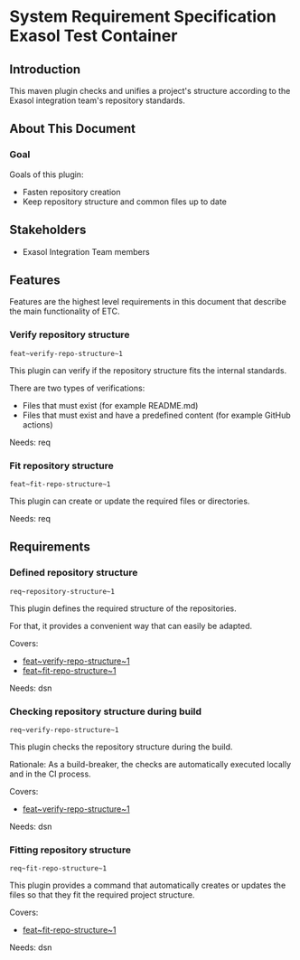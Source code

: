 # System Requirement Specification Exasol Test Container

## Introduction

This maven plugin checks and unifies a project's structure according to the Exasol integration team's repository standards.

## About This Document

### Goal

Goals of this plugin:

* Fasten repository creation
* Keep repository structure and common files up to date

## Stakeholders

* Exasol Integration Team members

## Features

Features are the highest level requirements in this document that describe the main functionality of ETC.

### Verify repository structure
`feat~verify-repo-structure~1`

This plugin can verify if the repository structure fits the internal standards.

There are two types of verifications:

* Files that must exist (for example README.md)
* Files that must exist and have a predefined content (for example GitHub actions)

Needs: req

### Fit repository structure
`feat~fit-repo-structure~1`

This plugin can create or update the required files or directories.

Needs: req

## Requirements

### Defined repository structure
`req~repository-structure~1`

This plugin defines the required structure of the repositories.

For that, it provides a convenient way that can easily be adapted.

Covers:

* [feat~verify-repo-structure~1](#verify-repository-structure)
* [feat~fit-repo-structure~1](#fit-repository-structure)

Needs: dsn

### Checking repository structure during build
`req~verify-repo-structure~1`

This plugin checks the repository structure during the build.

Rationale:
As a build-breaker, the checks are automatically executed locally and in the CI process.

Covers:

* [feat~verify-repo-structure~1](#verify-repository-structure)

Needs: dsn

### Fitting repository structure
`req~fit-repo-structure~1`

This plugin provides a command that automatically creates or updates the files so that they fit 
the required project structure.

Covers:

* [feat~fit-repo-structure~1](#fit-repository-structure)

Needs: dsn